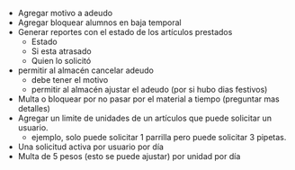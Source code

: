 - Agregar motivo a adeudo
- Agregar bloquear alumnos en baja temporal
- Generar reportes con el estado de los artículos prestados
	+ Estado
	+ Si esta atrasado
	+ Quien lo solicitó
- permitir al almacén cancelar adeudo 
	+ debe tener el motivo
	+ permitir al almacén ajustar el adeudo (por si hubo dias festivos)
- Multa o bloquear por no pasar por el material a tiempo (preguntar mas detalles)
- Agregar un limite de unidades de un  artículos que puede solicitar un usuario.
	+ ejemplo, solo puede solicitar 1 parrilla pero puede solicitar 3 pipetas.
- Una solicitud activa por usuario por día
- Multa de 5 pesos (esto se puede ajustar) por unidad por día